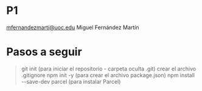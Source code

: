 # P1

mfernandezmarti@uoc.edu
Miguel Fernández Martín

# Pasos a seguir

> git init (para iniciar el repositorio - carpeta oculta .git)
crear el archivo .gitignore
> npm init -y (para crear el archivo package.json)
> npm install --save-dev parcel (para instalar Parcel)